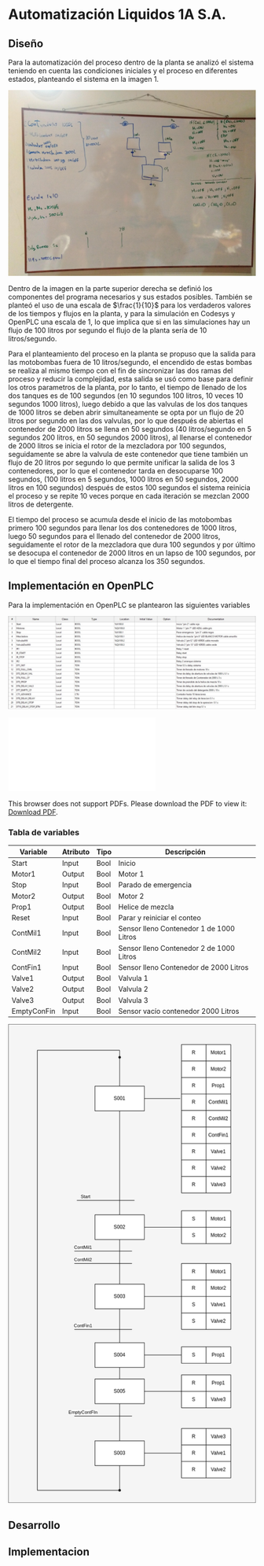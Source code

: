 # Automatización Liquidos 1A S.A.
## Diseño
Para la automatización del proceso dentro de la planta se analizó el sistema teniendo en cuenta las condiciones iniciales y el proceso en diferentes estados, planteando el sistema en la imagen 1.

![Diagrama Función Secuencial](analisis.jpg)

Dentro de la imagen en la parte superior derecha se definió los componentes del programa necesarios y sus estados posibles. También se planteó el uso de una escala de $\frac{1}{10}$ para los verdaderos valores de los tiempos y flujos en la planta, y para la simulación en Codesys y OpenPLC una escala de 1, lo que implica que si en las simulaciones hay un flujo de 100 litros por segundo el flujo de la planta sería de 10 litros/segundo.

Para el planteamiento del proceso en la planta se propuso que la salida para las motobombas fuera de 10 litros/segundo, el encendido de estas bombas se realiza al mismo tiempo con el fin de sincronizar las dos ramas del proceso y reducir la complejidad, esta salida se usó como base para definir los otros parametros de la planta, por lo tanto, el tiempo de llenado de los dos tanques es de 100 segundos (en 10 segundos 100 litros, 10 veces 10 segundos 1000 litros), luego debido a que las valvulas de los dos tanques de 1000 litros se deben abrir simultaneamente se opta por un flujo de 20 litros por segundo en las dos valvulas, por lo que después de abiertas el contenedor de 2000 litros se llena en 50 segundos (40 litros/segundo en 5 segundos 200 litros, en 50 segundos 2000 litros), al llenarse el contenedor de 2000 litros se inicia el rotor de la mezcladora por 100 segundos, seguidamente se abre la valvula de este contenedor que tiene también un flujo de 20 litros por segundo lo que permite unificar la salida de los 3 contenedores, por lo que el contenedor tarda en desocuparse 100 segundos, (100 litros en 5 segundos, 1000 litros en 50 segundos, 2000 litros en 100 segundos) después de estos 100 segundos el sistema reinicia el proceso y se repite 10 veces porque en cada iteración se mezclan 2000 litros de detergente.

El tiempo del proceso se acumula desde el inicio de las motobombas primero 100 segundos para llenar los dos contenedores de 1000 litros, luego 50 segundos para el llenado del contenedor de 2000 litros, seguidamente el rotor de la mezcladora que dura 100 segundos y por último se desocupa el contenedor de 2000 litros en un lapso de 100 segundos, por lo que el tiempo final del proceso alcanza los 350 segundos.

## Implementación en OpenPLC

Para la implementación en OpenPLC se plantearon las siguientes variables 

![Variables OpenPLC](VarsCodesys.jpeg)

<object data="/Ladder_Prototipo_Arduino.pdf" type="application/pdf" width="700px" height="700px">
    <embed src="/Ladder_Prototipo_Arduino.pdf">
        <p>This browser does not support PDFs. Please download the PDF to view it: <a href="/Ladder_Prototipo_Arduino">Download PDF</a>.</p>
    </embed>
</object>

### Tabla de variables
| Variable    | Atributo | Tipo | Descripción                              |
| ----------- | -------- | ---- | ---------------------------------------- |
| Start       | Input    | Bool | Inicio                                   |
| Motor1      | Output   | Bool | Motor 1                                  |
| Stop        | Input    | Bool | Parado de emergencia                     |
| Motor2      | Output   | Bool | Motor 2                                  |
| Prop1       | Output   | Bool | Helice de mezcla                         |
| Reset       | Input    | Bool | Parar y reiniciar el conteo              |
| ContMil1    | Input    | Bool | Sensor lleno Contenedor 1 de 1000 Litros |
| ContMil2    | Input    | Bool | Sensor lleno Contenedor 2 de 1000 Litros |
| ContFin1    | Input    | Bool | Sensor lleno Contenedor de 2000 Litros   |
| Valve1      | Output   | Bool | Valvula 1                                |
| Valve2      | Output   | Bool | Valvula 2                                |
| Valve3      | Output   | Bool | Valvula 3                                |
| EmptyConFin | Input    | Bool | Sensor vacío contenedor 2000 Litros      |

![Diagrama Función Secuencial](diagramaSeq.png)

## Desarrollo
## Implementacion